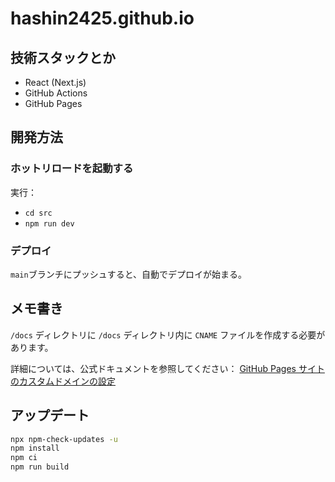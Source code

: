 # hashin2425.github.io

## 技術スタックとか

- React (Next.js)
- GitHub Actions
- GitHub Pages

## 開発方法

### ホットリロードを起動する

実行：

- `cd src`
- `npm run dev`

### デプロイ

`main`ブランチにプッシュすると、自動でデプロイが始まる。

## メモ書き

`/docs` ディレクトリに `/docs` ディレクトリ内に `CNAME` ファイルを作成する必要があります。

詳細については、公式ドキュメントを参照してください：
[GitHub Pages サイトのカスタムドメインの設定](https://docs.github.com/ja/pages/configuring-a-custom-domain-for-your-github-pages-site/managing-a-custom-domain-for-your-github-pages-site)

## アップデート

```sh
npx npm-check-updates -u
npm install
npm ci
npm run build
```
